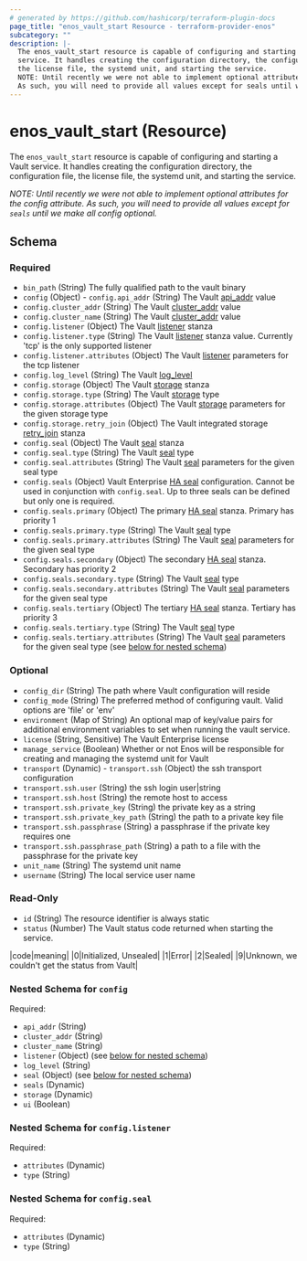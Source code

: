 ```yaml
---
# generated by https://github.com/hashicorp/terraform-plugin-docs
page_title: "enos_vault_start Resource - terraform-provider-enos"
subcategory: ""
description: |-
  The enos_vault_start resource is capable of configuring and starting a Vault
  service. It handles creating the configuration directory, the configuration file,
  the license file, the systemd unit, and starting the service.
  NOTE: Until recently we were not able to implement optional attributes for the config attribute.
  As such, you will need to provide all values except for seals until we make all config optional.
---
```


# enos_vault_start (Resource)

The `enos_vault_start` resource is capable of configuring and starting a Vault
service. It handles creating the configuration directory, the configuration file,
the license file, the systemd unit, and starting the service.

*NOTE: Until recently we were not able to implement optional attributes for the config attribute.
As such, you will need to provide _all_ values except for `seals` until we make all config optional.*



<!-- schema generated by tfplugindocs -->
## Schema

### Required

- `bin_path` (String) The fully qualified path to the vault binary
- `config` (Object) - `config.api_addr` (String) The Vault [api_addr](https://developer.hashicorp.com/vault/docs/configuration#api_addr) value
- `config.cluster_addr` (String) The Vault [cluster_addr](https://developer.hashicorp.com/vault/docs/configuration#cluster_addr) value
- `config.cluster_name` (String) The Vault [cluster_addr](https://developer.hashicorp.com/vault/docs/configuration#cluster_addr) value
- `config.listener` (Object) The Vault [listener](https://developer.hashicorp.com/vault/docs/configuration/listener) stanza
- `config.listener.type` (String) The Vault [listener](https://developer.hashicorp.com/vault/docs/configuration/listener/tcp) stanza value. Currently 'tcp' is the only supported listener
- `config.listener.attributes` (Object) The Vault [listener](https://developer.hashicorp.com/vault/docs/configuration/listener/tcp#tcp-listener-parameters) parameters for the tcp listener
- `config.log_level` (String) The Vault [log_level](https://developer.hashicorp.com/vault/docs/configuration#log_level)
- `config.storage` (Object) The Vault [storage](https://developer.hashicorp.com/vault/docs/configuration/storage) stanza
- `config.storage.type` (String) The Vault [storage](https://developer.hashicorp.com/vault/docs/configuration/storage) type
- `config.storage.attributes` (Object) The Vault [storage](https://developer.hashicorp.com/vault/docs/configuration/storage) parameters for the given storage type
- `config.storage.retry_join` (Object) The Vault integrated storage [retry_join](https://developer.hashicorp.com/vault/docs/configuration/storage/raft#retry_join-stanza) stanza
- `config.seal` (Object) The Vault [seal](https://developer.hashicorp.com/vault/docs/configuration/seal) stanza
- `config.seal.type` (String) The Vault [seal](https://developer.hashicorp.com/vault/docs/configuration/seal) type
- `config.seal.attributes` (String) The Vault [seal](https://developer.hashicorp.com/vault/docs/configuration/seal) parameters for the given seal type
- `config.seals` (Object) Vault Enterprise [HA seal](https://developer.hashicorp.com/vault/docs/configuration/seal/seal-ha) configuration. Cannot be used in conjunction with `config.seal`. Up to three seals can be defined but only one is required.
- `config.seals.primary` (Object) The primary [HA seal](https://developer.hashicorp.com/vault/docs/configuration/seal/seal-ha) stanza. Primary has priority 1
- `config.seals.primary.type` (String) The Vault [seal](https://developer.hashicorp.com/vault/docs/configuration/seal) type
- `config.seals.primary.attributes` (String) The Vault [seal](https://developer.hashicorp.com/vault/docs/configuration/seal) parameters for the given seal type
- `config.seals.secondary` (Object) The secondary [HA seal](https://developer.hashicorp.com/vault/docs/configuration/seal/seal-ha) stanza. Secondary has priority 2
- `config.seals.secondary.type` (String) The Vault [seal](https://developer.hashicorp.com/vault/docs/configuration/seal) type
- `config.seals.secondary.attributes` (String) The Vault [seal](https://developer.hashicorp.com/vault/docs/configuration/seal) parameters for the given seal type
- `config.seals.tertiary` (Object) The tertiary [HA seal](https://developer.hashicorp.com/vault/docs/configuration/seal/seal-ha) stanza. Tertiary has priority 3
- `config.seals.tertiary.type` (String) The Vault [seal](https://developer.hashicorp.com/vault/docs/configuration/seal) type
- `config.seals.tertiary.attributes` (String) The Vault [seal](https://developer.hashicorp.com/vault/docs/configuration/seal) parameters for the given seal type (see [below for nested schema](#nestedatt--config))

### Optional

- `config_dir` (String) The path where Vault configuration will reside
- `config_mode` (String) The preferred method of configuring vault. Valid options are 'file' or 'env'
- `environment` (Map of String) An optional map of key/value pairs for additional environment variables to set when running the vault service.
- `license` (String, Sensitive) The Vault Enterprise license
- `manage_service` (Boolean) Whether or not Enos will be responsible for creating and managing the systemd unit for Vault
- `transport` (Dynamic) - `transport.ssh` (Object) the ssh transport configuration
- `transport.ssh.user` (String) the ssh login user|string
- `transport.ssh.host` (String) the remote host to access
- `transport.ssh.private_key` (String) the private key as a string
- `transport.ssh.private_key_path` (String) the path to a private key file
- `transport.ssh.passphrase` (String) a passphrase if the private key requires one
- `transport.ssh.passphrase_path` (String) a path to a file with the passphrase for the private key
- `unit_name` (String) The systemd unit name
- `username` (String) The local service user name

### Read-Only

- `id` (String) The resource identifier is always static
- `status` (Number) The Vault status code returned when starting the service.

|code|meaning|
|0|Initialized, Unsealed|
|1|Error|
|2|Sealed|
|9|Unknown, we couldn't get the status from Vault|

<a id="nestedatt--config"></a>
### Nested Schema for `config`

Required:

- `api_addr` (String)
- `cluster_addr` (String)
- `cluster_name` (String)
- `listener` (Object) (see [below for nested schema](#nestedobjatt--config--listener))
- `log_level` (String)
- `seal` (Object) (see [below for nested schema](#nestedobjatt--config--seal))
- `seals` (Dynamic)
- `storage` (Dynamic)
- `ui` (Boolean)

<a id="nestedobjatt--config--listener"></a>
### Nested Schema for `config.listener`

Required:

- `attributes` (Dynamic)
- `type` (String)


<a id="nestedobjatt--config--seal"></a>
### Nested Schema for `config.seal`

Required:

- `attributes` (Dynamic)
- `type` (String)
